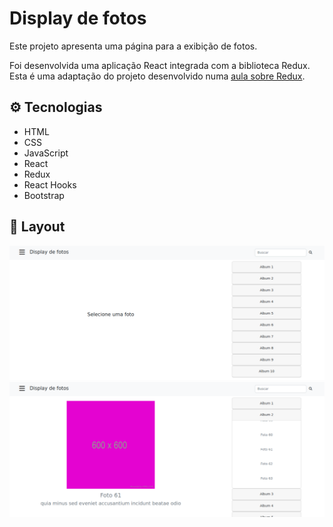 # Display de fotos

Este projeto apresenta uma página para a exibição de fotos. 

Foi desenvolvida uma aplicação React integrada com a biblioteca Redux. Esta é uma adaptação do projeto desenvolvido numa [aula sobre Redux](https://www.youtube.com/watch?v=dzhDkXiqSmM).


##  :gear: Tecnologias

- HTML
- CSS
- JavaScript
- React
- Redux
- React Hooks
- Bootstrap

##  :art: Layout

![layout1](img/layout1.png)
![layout2](img/layout2.png)
